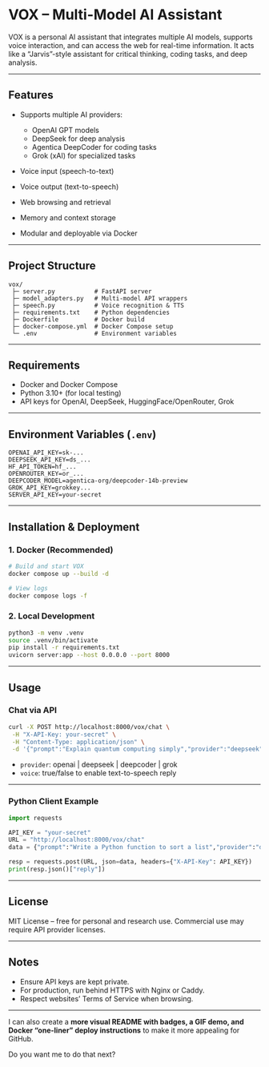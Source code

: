 # VOX – Multi-Model AI Assistant

VOX is a personal AI assistant that integrates multiple AI models, supports voice interaction, and can access the web for real-time information. It acts like a “Jarvis”-style assistant for critical thinking, coding tasks, and deep analysis.

---

## Features

* Supports multiple AI providers:

  * OpenAI GPT models
  * DeepSeek for deep analysis
  * Agentica DeepCoder for coding tasks
  * Grok (xAI) for specialized tasks
* Voice input (speech-to-text)
* Voice output (text-to-speech)
* Web browsing and retrieval
* Memory and context storage
* Modular and deployable via Docker

---

## Project Structure

```
vox/
 ├─ server.py           # FastAPI server
 ├─ model_adapters.py   # Multi-model API wrappers
 ├─ speech.py           # Voice recognition & TTS
 ├─ requirements.txt    # Python dependencies
 ├─ Dockerfile          # Docker build
 ├─ docker-compose.yml  # Docker Compose setup
 └─ .env                # Environment variables
```

---

## Requirements

* Docker and Docker Compose
* Python 3.10+ (for local testing)
* API keys for OpenAI, DeepSeek, HuggingFace/OpenRouter, Grok

---

## Environment Variables (`.env`)

```dotenv
OPENAI_API_KEY=sk-...
DEEPSEEK_API_KEY=ds_...
HF_API_TOKEN=hf_...
OPENROUTER_KEY=or_...
DEEPCODER_MODEL=agentica-org/deepcoder-14b-preview
GROK_API_KEY=grokkey...
SERVER_API_KEY=your-secret
```

---

## Installation & Deployment

### 1. Docker (Recommended)

```bash
# Build and start VOX
docker compose up --build -d

# View logs
docker compose logs -f
```

### 2. Local Development

```bash
python3 -m venv .venv
source .venv/bin/activate
pip install -r requirements.txt
uvicorn server:app --host 0.0.0.0 --port 8000
```

---

## Usage

### Chat via API

```bash
curl -X POST http://localhost:8000/vox/chat \
 -H "X-API-Key: your-secret" \
 -H "Content-Type: application/json" \
 -d '{"prompt":"Explain quantum computing simply","provider":"deepseek","voice":true}'
```

* `provider`: openai | deepseek | deepcoder | grok
* `voice`: true/false to enable text-to-speech reply

---

### Python Client Example

```python
import requests

API_KEY = "your-secret"
URL = "http://localhost:8000/vox/chat"
data = {"prompt":"Write a Python function to sort a list","provider":"deepcoder","voice":False}

resp = requests.post(URL, json=data, headers={"X-API-Key": API_KEY})
print(resp.json()["reply"])
```

---

## License

MIT License – free for personal and research use. Commercial use may require API provider licenses.

---

## Notes

* Ensure API keys are kept private.
* For production, run behind HTTPS with Nginx or Caddy.
* Respect websites’ Terms of Service when browsing.

---

I can also create a **more visual README with badges, a GIF demo, and Docker “one-liner” deploy instructions** to make it more appealing for GitHub.

Do you want me to do that next?
